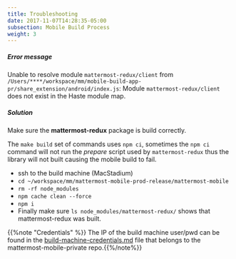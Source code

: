```yaml
---
title: Troubleshooting
date: 2017-11-07T14:28:35-05:00
subsection: Mobile Build Process
weight: 3
---
```


##### Error message
Unable to resolve module `mattermost-redux/client` from `/Users/****/workspace/mm/mobile-build-app-pr/share_extension/android/index.js`: Module `mattermost-redux/client` does not exist in the Haste module map.

##### Solution
Make sure the **mattermost-redux** package is build correctly.

The `make build` set of commands uses `npm ci`, sometimes the `npm ci` command will not run
the *prepare* script used by `mattermost-redux` thus the library will not built causing the
mobile build to fail.

   - ssh to the build machine (MacStadium)
   - ``cd ~/workspace/mm/mattermost-mobile-prod-release/mattermost-mobile``
   - ``rm -rf node_modules``
   - ``npm cache clean --force``
   - ``npm i``
   - Finally make sure ``ls node_modules/mattermost-redux/`` shows that mattermost-redux was built.

{{%note "Credentials" %}} The IP of the build machine user/pwd can be found in the [build-machine-credentials.md](https://github.com/mattermost/mattermost-mobile-private/blob/master/build-machine-credentials.md) file that belongs to the 
mattermost-mobile-private repo.{{%/note%}}
